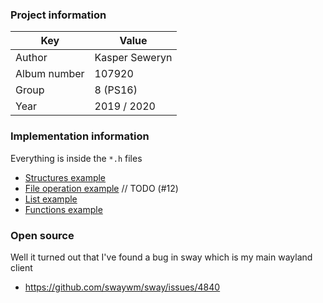 ### Project information

Key | Value
--- | ---
Author | Kasper Seweryn
Album number | 107920
Group | 8 (PS16)
Year | 2019 / 2020

### Implementation information
Everything is inside the `*.h` files

- [Structures example](/src/desktop_entry.h#L14)
- [File operation example](/main.c) // TODO (#12)
- [List example](/src/desktop_entry.h#L28)
- [Functions example](/src/utils.c#L32)

### Open source
Well it turned out that I've found a bug in sway which is my main wayland client
- https://github.com/swaywm/sway/issues/4840